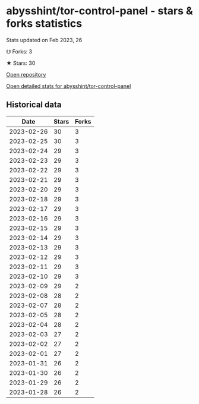 # abysshint/tor-control-panel - stars & forks statistics

Stats updated on Feb 2023, 26

☋ Forks: 3

★ Stars: 30

[Open repository](https://github.com/abysshint/tor-control-panel)

[Open detailed stats for abysshint/tor-control-panel](https://reviewgithub.com/rep/abysshint/tor-control-panel)

## Historical data
| Date | Stars | Forks |
|------|-------|-------|
| 2023-02-26 | 30 | 3 | 
| 2023-02-25 | 30 | 3 | 
| 2023-02-24 | 29 | 3 | 
| 2023-02-23 | 29 | 3 | 
| 2023-02-22 | 29 | 3 | 
| 2023-02-21 | 29 | 3 | 
| 2023-02-20 | 29 | 3 | 
| 2023-02-18 | 29 | 3 | 
| 2023-02-17 | 29 | 3 | 
| 2023-02-16 | 29 | 3 | 
| 2023-02-15 | 29 | 3 | 
| 2023-02-14 | 29 | 3 | 
| 2023-02-13 | 29 | 3 | 
| 2023-02-12 | 29 | 3 | 
| 2023-02-11 | 29 | 3 | 
| 2023-02-10 | 29 | 3 | 
| 2023-02-09 | 29 | 2 | 
| 2023-02-08 | 28 | 2 | 
| 2023-02-07 | 28 | 2 | 
| 2023-02-05 | 28 | 2 | 
| 2023-02-04 | 28 | 2 | 
| 2023-02-03 | 27 | 2 | 
| 2023-02-02 | 27 | 2 | 
| 2023-02-01 | 27 | 2 | 
| 2023-01-31 | 26 | 2 | 
| 2023-01-30 | 26 | 2 | 
| 2023-01-29 | 26 | 2 | 
| 2023-01-28 | 26 | 2 | 

